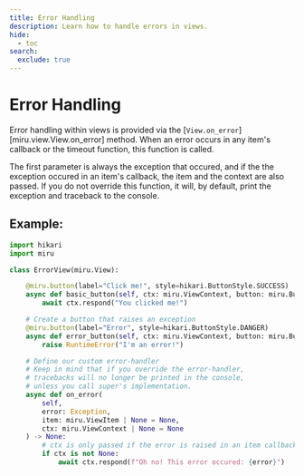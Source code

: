 ```yaml
---
title: Error Handling
description: Learn how to handle errors in views.
hide:
  - toc
search:
  exclude: true
---
```


# Error Handling

Error handling within views is provided via the [`View.on_error`][miru.view.View.on_error] method.
When an error occurs in any item's callback or the timeout function, this function is called.

The first parameter is always the exception that occured, and if the the exception occured in an
item's callback, the item and the context are also passed. If you do not override this function,
it will, by default, print the exception and traceback to the console.

## Example:

```py
import hikari
import miru

class ErrorView(miru.View):

    @miru.button(label="Click me!", style=hikari.ButtonStyle.SUCCESS)
    async def basic_button(self, ctx: miru.ViewContext, button: miru.Button) -> None:
        await ctx.respond("You clicked me!")

    # Create a button that raises an exception
    @miru.button(label="Error", style=hikari.ButtonStyle.DANGER)
    async def error_button(self, ctx: miru.ViewContext, button: miru.Button) -> None:
        raise RuntimeError("I'm an error!")

    # Define our custom error-handler
    # Keep in mind that if you override the error-handler,
    # tracebacks will no longer be printed in the console,
    # unless you call super's implementation.
    async def on_error(
        self,
        error: Exception,
        item: miru.ViewItem | None = None,
        ctx: miru.ViewContext | None = None
    ) -> None:
        # ctx is only passed if the error is raised in an item callback
        if ctx is not None:
            await ctx.respond(f"Oh no! This error occured: {error}")
```


